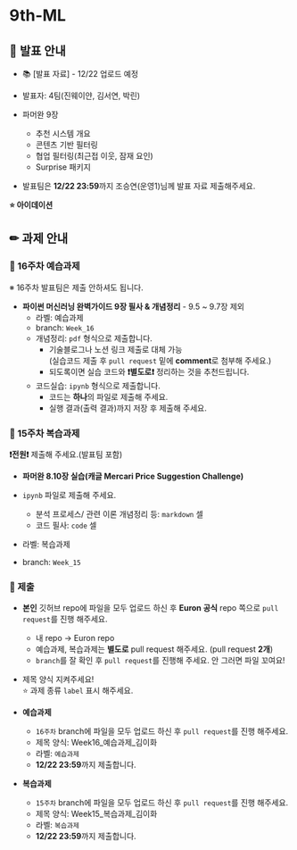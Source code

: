 # 9th-ML

## 📢 발표 안내
- 📚 [발표 자료] - 12/22 업로드 예정
- 발표자: 4팀(진웨이얀, 김서연, 박린)
- 파머완 9장
  - 추천 시스템 개요
  - 콘텐츠 기반 필터링
  - 협업 필터링(최근접 이웃, 잠재 요인)
  - Surprise 패키지

- 발표팀은 **12/22 23:59**까지 조승연(운영1)님께 발표 자료 제출해주세요.
  
**⭐ 아이데이션**

## ✏ 과제 안내
### 📍 16주차 예습과제
※ 16주차 발표팀은 제출 안하셔도 됩니다.
- **파이썬 머신러닝 완벽가이드 9장 필사 & 개념정리**
        - 9.5 ~ 9.7장 제외
    - 라벨: 예습과제
    - branch: `Week_16`
  - 개념정리: ```pdf``` 형식으로 제출합니다.
    - 기술블로그나 노션 링크 제출로 대체 가능  
      (실습코드 제출 후 ```pull request``` 밑에 **comment**로 첨부해 주세요.)
    - 되도록이면 실습 코드와 **❗별도로❗** 정리하는 것을 추천드립니다.
  - 코드실습: ```ipynb``` 형식으로 제출합니다.
    - 코드는 **하나**의 파일로 제출해 주세요.
    - 실행 결과(출력 결과)까지 저장 후 제출해 주세요.
    
### 📍 15주차 복습과제
**❗전원❗** 제출해 주세요.(발표팀 포함)

- **파머완 8.10장 실습(캐글 Mercari Price Suggestion Challenge)**           
- ```ipynb``` 파일로 제출해 주세요.
  - 분석 프로세스/ 관련 이론 개념정리 등: ```markdown``` 셀
  - 코드 필사: ```code``` 셀

- 라벨: 복습과제
- branch: `Week_15`

### 📍 제출
- **본인** 깃허브 repo에 파일을 모두 업로드 하신 후 **Euron 공식** repo 쪽으로 ```pull request```를 진행 해주세요.
  - 내 repo -> Euron repo
  - 예습과제, 복습과제는 **별도로** pull request 해주세요. (pull request **2개**)
  - ```branch```를 잘 확인 후 ```pull request```를 진행해 주세요. 안 그러면 파일 꼬여요!
- 제목 양식 지켜주세요!  
⭐ 과제 종류 ```label``` 표시 해주세요.

- **예습과제**
  - ```16주차``` branch에 파일을 모두 업로드 하신 후 ```pull request```를 진행 해주세요.
  - 제목 양식: Week16_예습과제_김이화
  - 라벨: ```예습과제```
  - **12/22 23:59**까지 제출합니다.
  
- **복습과제**
  - ```15주차``` branch에 파일을 모두 업로드 하신 후 ```pull request```를 진행 해주세요.
  - 제목 양식: Week15_복습과제_김이화
  - 라벨: ```복습과제```
  - **12/22 23:59**까지 제출합니다.
